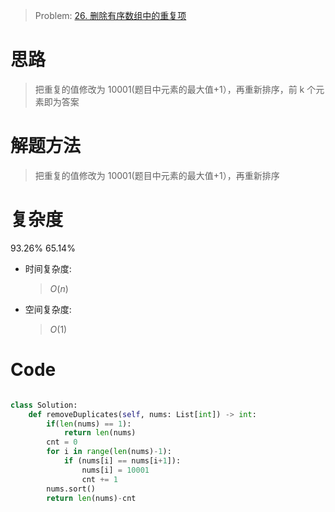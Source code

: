 > Problem: [26. 删除有序数组中的重复项](https://leetcode.cn/problems/remove-duplicates-from-sorted-array/description/)

# 思路

> 把重复的值修改为 10001(题目中元素的最大值+1），再重新排序，前 k 个元素即为答案

# 解题方法

> 把重复的值修改为 10001(题目中元素的最大值+1），再重新排序

# 复杂度

93.26% 65.14%

- 时间复杂度:

  > $O(n)$

- 空间复杂度:
  > $O(1)$

# Code

```Python []

class Solution:
    def removeDuplicates(self, nums: List[int]) -> int:
        if(len(nums) == 1):
            return len(nums)
        cnt = 0
        for i in range(len(nums)-1):
            if (nums[i] == nums[i+1]):
                nums[i] = 10001
                cnt += 1
        nums.sort()
        return len(nums)-cnt
```
